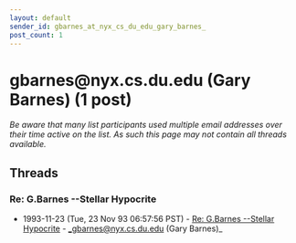 ```yaml
---
layout: default
sender_id: gbarnes_at_nyx_cs_du_edu_gary_barnes_
post_count: 1
---
```


# gbarnes<span>@</span>nyx.cs.du.edu (Gary Barnes) (1 post)

_Be aware that many list participants used multiple email addresses over their time active on the list. As such this page may not contain all threads available._

## Threads

### Re: G.Barnes --Stellar Hypocrite
+ 1993-11-23 (Tue, 23 Nov 93 06:57:56 PST) - [Re: G.Barnes --Stellar Hypocrite](/archive/1993/11/84999f12e4464211a1e47ed1e69737bfc4e205dd7e720ebfd3a9182c438277a1) - _gbarnes@nyx.cs.du.edu (Gary Barnes)_

